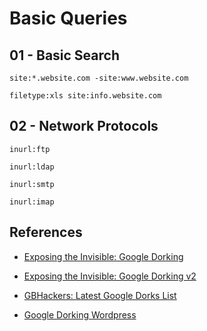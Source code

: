 # Basic Queries
## 01 -  Basic Search

`site:*.website.com -site:www.website.com`

`filetype:xls site:info.website.com`

## 02 - Network Protocols

`inurl:ftp`

`inurl:ldap`

`inurl:smtp`

`inurl:imap`


## References

- [Exposing the Invisible: Google Dorking](https://exposingtheinvisible.org/en/guides/google-dorking/)

- [Exposing the Invisible: Google Dorking v2](https://kit.exposingtheinvisible.org/en/how/google-dorking.html)

- [GBHackers: Latest Google Dorks List](https://gbhackers.com/latest-google-dorks-list/)

- [Google Dorking Wordpress](https://secure.wphackedhelp.com/blog/google-dorking-wordpress/)